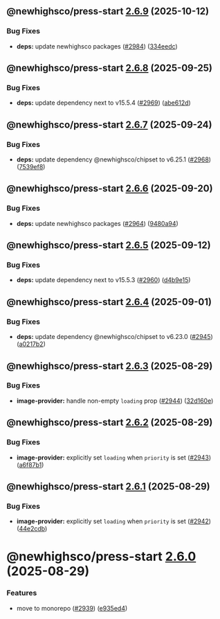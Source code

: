 ## @newhighsco/press-start [2.6.9](https://github.com/newhighsco/press-start/compare/@newhighsco/press-start@2.6.8...@newhighsco/press-start@2.6.9) (2025-10-12)


### Bug Fixes

* **deps:** update newhighsco packages ([#2984](https://github.com/newhighsco/press-start/issues/2984)) ([334eedc](https://github.com/newhighsco/press-start/commit/334eedcb21a00d604736437341b9cdf6575948e5))

## @newhighsco/press-start [2.6.8](https://github.com/newhighsco/press-start/compare/@newhighsco/press-start@2.6.7...@newhighsco/press-start@2.6.8) (2025-09-25)


### Bug Fixes

* **deps:** update dependency next to v15.5.4 ([#2969](https://github.com/newhighsco/press-start/issues/2969)) ([abe612d](https://github.com/newhighsco/press-start/commit/abe612d82464d749c39da9b807d209ed7763e894))

## @newhighsco/press-start [2.6.7](https://github.com/newhighsco/press-start/compare/@newhighsco/press-start@2.6.6...@newhighsco/press-start@2.6.7) (2025-09-24)


### Bug Fixes

* **deps:** update dependency @newhighsco/chipset to v6.25.1 ([#2968](https://github.com/newhighsco/press-start/issues/2968)) ([7539ef8](https://github.com/newhighsco/press-start/commit/7539ef8bbb804ed70afefdeba982ede739139680))

## @newhighsco/press-start [2.6.6](https://github.com/newhighsco/press-start/compare/@newhighsco/press-start@2.6.5...@newhighsco/press-start@2.6.6) (2025-09-20)


### Bug Fixes

* **deps:** update newhighsco packages ([#2964](https://github.com/newhighsco/press-start/issues/2964)) ([9480a94](https://github.com/newhighsco/press-start/commit/9480a947d1436fa4c7aaed565e9a92796555d462))

## @newhighsco/press-start [2.6.5](https://github.com/newhighsco/press-start/compare/@newhighsco/press-start@2.6.4...@newhighsco/press-start@2.6.5) (2025-09-12)


### Bug Fixes

* **deps:** update dependency next to v15.5.3 ([#2960](https://github.com/newhighsco/press-start/issues/2960)) ([d4b9e15](https://github.com/newhighsco/press-start/commit/d4b9e151c1c97f08b964671e2f3d37dc91526cee))

## @newhighsco/press-start [2.6.4](https://github.com/newhighsco/press-start/compare/@newhighsco/press-start@2.6.3...@newhighsco/press-start@2.6.4) (2025-09-01)


### Bug Fixes

* **deps:** update dependency @newhighsco/chipset to v6.23.0 ([#2945](https://github.com/newhighsco/press-start/issues/2945)) ([a0217b2](https://github.com/newhighsco/press-start/commit/a0217b24454bb8c504866122c37b033d02663af8))

## @newhighsco/press-start [2.6.3](https://github.com/newhighsco/press-start/compare/@newhighsco/press-start@2.6.2...@newhighsco/press-start@2.6.3) (2025-08-29)


### Bug Fixes

* **image-provider:** handle non-empty `loading` prop ([#2944](https://github.com/newhighsco/press-start/issues/2944)) ([32d160e](https://github.com/newhighsco/press-start/commit/32d160e3c59272db30cfa953075f40425e3f1c66))

## @newhighsco/press-start [2.6.2](https://github.com/newhighsco/press-start/compare/@newhighsco/press-start@2.6.1...@newhighsco/press-start@2.6.2) (2025-08-29)


### Bug Fixes

* **image-provider:** explicitly set `loading` when `priority` is set ([#2943](https://github.com/newhighsco/press-start/issues/2943)) ([a6f87b1](https://github.com/newhighsco/press-start/commit/a6f87b137eb0a58be9430386f4b8228e44ba4157))

## @newhighsco/press-start [2.6.1](https://github.com/newhighsco/press-start/compare/@newhighsco/press-start@2.6.0...@newhighsco/press-start@2.6.1) (2025-08-29)


### Bug Fixes

* **image-provider:** explicitly set `loading` when `priority` is set ([#2942](https://github.com/newhighsco/press-start/issues/2942)) ([44e2cdb](https://github.com/newhighsco/press-start/commit/44e2cdbb1dd8b588a8dcc921c248bdef76fb9619))

# @newhighsco/press-start [2.6.0](https://github.com/newhighsco/press-start/compare/@newhighsco/press-start@2.5.0...@newhighsco/press-start@2.6.0) (2025-08-29)


### Features

* move to monorepo ([#2939](https://github.com/newhighsco/press-start/issues/2939)) ([e935ed4](https://github.com/newhighsco/press-start/commit/e935ed4047d1fdeb05390a46465f051408dda1bb))
